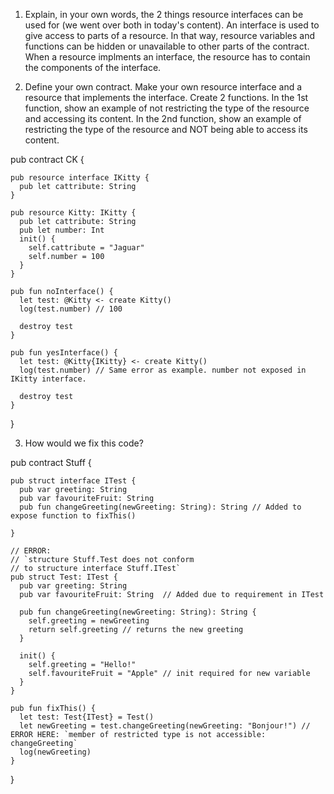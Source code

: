 1. Explain, in your own words, the 2 things resource interfaces can be used for (we went over both in today's content). An interface is used to give access to parts of a resource. In that way, resource variables and functions can be hidden or unavailable to other parts of the contract. When a resource implments an interface, the resource has to contain the components of the interface.

2. Define your own contract. Make your own resource interface and a resource that implements the interface. Create 2 functions. In the 1st function, show an example of not restricting the type of the resource and accessing its content. In the 2nd function, show an example of restricting the type of the resource and NOT being able to access its content.

pub contract CK {

    pub resource interface IKitty {
      pub let cattribute: String
    }

    pub resource Kitty: IKitty {
      pub let cattribute: String
      pub let number: Int
      init() {
        self.cattribute = "Jaguar"
        self.number = 100
      }
    }

    pub fun noInterface() {
      let test: @Kitty <- create Kitty()
      log(test.number) // 100

      destroy test
    }

    pub fun yesInterface() {
      let test: @Kitty{IKitty} <- create Kitty()
      log(test.number) // Same error as example. number not exposed in IKitty interface.

      destroy test
    }
}


3. How would we fix this code?

pub contract Stuff {

    pub struct interface ITest {
      pub var greeting: String
      pub var favouriteFruit: String 
      pub fun changeGreeting(newGreeting: String): String // Added to expose function to fixThis()

    }

    // ERROR:
    // `structure Stuff.Test does not conform 
    // to structure interface Stuff.ITest`
    pub struct Test: ITest {
      pub var greeting: String
      pub var favouriteFruit: String  // Added due to requirement in ITest
      
      pub fun changeGreeting(newGreeting: String): String {
        self.greeting = newGreeting
        return self.greeting // returns the new greeting
      }

      init() {
        self.greeting = "Hello!"
        self.favouriteFruit = "Apple" // init required for new variable
      }
    }

    pub fun fixThis() {
      let test: Test{ITest} = Test()
      let newGreeting = test.changeGreeting(newGreeting: "Bonjour!") // ERROR HERE: `member of restricted type is not accessible: changeGreeting`
      log(newGreeting)
    }
}
